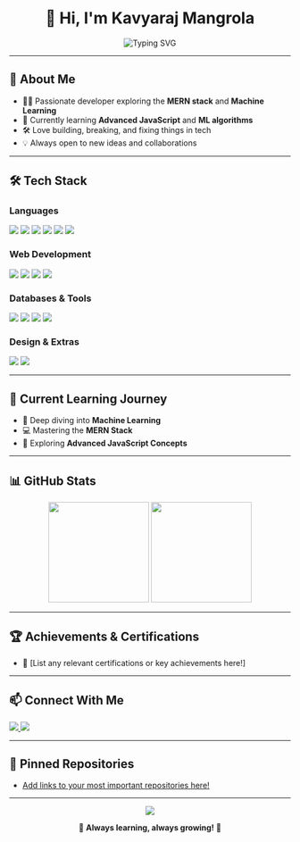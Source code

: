 <h1 align="center">👋 Hi, I'm Kavyaraj Mangrola</h1>
<p align="center">
  <img src="https://readme-typing-svg.demolab.com?font=Fira+Code&size=28&pause=1000&color=61DAFB&center=true&vCenter=true&width=435&lines=Full+Stack+Developer;MERN+%7C+Machine+Learning+Enthusiast;Always+Learning+%F0%9F%9A%80" alt="Typing SVG" />
</p>

---

## 🚀 About Me

- 🧑‍💻 Passionate developer exploring the **MERN stack** and **Machine Learning**
- 🌱 Currently learning **Advanced JavaScript** and **ML algorithms**
- 🛠️ Love building, breaking, and fixing things in tech
- 💡 Always open to new ideas and collaborations

---

## 🛠️ Tech Stack

### Languages
<p>
  <img src="https://img.shields.io/badge/C-00599C?style=for-the-badge&logo=c&logoColor=white"/>
  <img src="https://img.shields.io/badge/C++-00599C?style=for-the-badge&logo=cplusplus&logoColor=white"/>
  <img src="https://img.shields.io/badge/JavaScript-F7DF1E?style=for-the-badge&logo=javascript&logoColor=black"/>
  <img src="https://img.shields.io/badge/Java-ED8B00?style=for-the-badge&logo=java&logoColor=white"/>
  <img src="https://img.shields.io/badge/Python-3776AB?style=for-the-badge&logo=python&logoColor=white"/>
  <img src="https://img.shields.io/badge/TypeScript-007ACC?style=for-the-badge&logo=typescript&logoColor=white"/>
</p>

### Web Development
<p>
  <img src="https://img.shields.io/badge/Node.js-43853D?style=for-the-badge&logo=node.js&logoColor=white"/>
  <img src="https://img.shields.io/badge/React-20232A?style=for-the-badge&logo=react&logoColor=61DAFB"/>
  <img src="https://img.shields.io/badge/HTML5-E34F26?style=for-the-badge&logo=html5&logoColor=white"/>
  <img src="https://img.shields.io/badge/CSS3-1572B6?style=for-the-badge&logo=css3&logoColor=white"/>
</p>

### Databases & Tools
<p>
  <img src="https://img.shields.io/badge/MongoDB-4EA94B?style=for-the-badge&logo=mongodb&logoColor=white"/>
  <img src="https://img.shields.io/badge/MySQL-00000F?style=for-the-badge&logo=mysql&logoColor=white"/>
  <img src="https://img.shields.io/badge/Git-F05032?style=for-the-badge&logo=git&logoColor=white"/>
  <img src="https://img.shields.io/badge/Postman-FF6C37?style=for-the-badge&logo=postman&logoColor=white"/>
</p>

### Design & Extras
<p>
  <img src="https://img.shields.io/badge/Figma-F24E1E?style=for-the-badge&logo=figma&logoColor=white"/>
  <img src="https://img.shields.io/badge/Canva-00C4CC?style=for-the-badge&logo=canva&logoColor=white"/>
</p>

---

## 🌱 Current Learning Journey

- 🔬 Deep diving into **Machine Learning**
- 💻 Mastering the **MERN Stack**
- 🧠 Exploring **Advanced JavaScript Concepts**

---

## 📊 GitHub Stats

<p align="center">
  <img height="180em" src="https://github-readme-stats-eight-theta.vercel.app/api?username=kavyarajgeoist&show_icons=true&theme=algolia&include_all_commits=true&count_private=true"/>
  <img height="180em" src="https://github-readme-stats-eight-theta.vercel.app/api/top-langs/?username=kavyarajgeoist&layout=compact&langs_count=8&theme=algolia"/>
</p>

---

## 🏆 Achievements & Certifications

- 🥇 [List any relevant certifications or key achievements here!]

---

## 📫 Connect With Me

<p>
  <a href="https://www.linkedin.com/in/kavyaraj-mangrola/">
    <img src="https://img.shields.io/badge/LinkedIn-0077B5?style=for-the-badge&logo=linkedin&logoColor=white"/>
  </a>
  <a href="mailto:kavyarajmangrola16@gmail.com">
    <img src="https://img.shields.io/badge/Email-D14836?style=for-the-badge&logo=gmail&logoColor=white"/>
  </a>
</p>

---

## 📌 Pinned Repositories

- [Add links to your most important repositories here!](#)

---

<p align="center">
  <img src="https://capsule-render.vercel.app/api?type=waving&color=gradient&height=100&section=footer"/>
</p>

<p align="center">
  🌟 <b>Always learning, always growing!</b> 🚀
</p>
